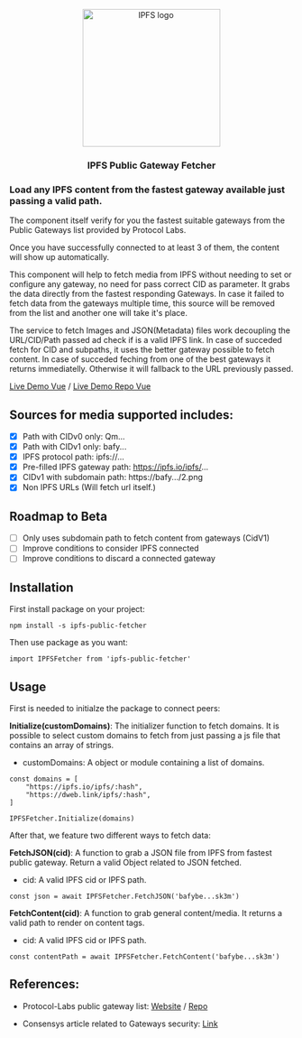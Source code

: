 <p align="center">
  <a href="https://js.ipfs.io" title="JS IPFS">
    <img src="https://bafybeigefbak6lp2wlyftzpb6gpvw4y3terzrwq5cq6jasib4u42hurknq.ipfs.w3s.link/logo_ipfs.svg" alt="IPFS logo" width="244" />
  </a>
</p>

<h3 align="center">IPFS Public Gateway Fetcher</h3>

### Load any IPFS content from the fastest gateway available just passing a valid path.

The component itself verify for you the fastest suitable gateways from the Public Gateways list provided by Protocol Labs.

Once you have successfully connected to at least 3 of them, the content will show up automatically.

This component will help to fetch media from IPFS without needing to set or configure any gateway, no need for pass correct CID as parameter. It grabs the data directly from the fastest responding Gateways. In case it failed to fetch data from the gateways multiple time, this source will be removed from the list and another one will take it's place. 

The service to fetch Images and JSON(Metadata) files work decoupling the URL/CID/Path passed ad check if is a valid IPFS link. In case of succeded fetch for CID and subpaths, it uses the better gateway possible to fetch content. In case of succeded feching from one of the best gateways it returns immediatelly. Otherwise it will fallback to the URL previously passed.

[Live Demo Vue](https://filipesoccol.github.io/vue-ipfs-components-demo/) / [Live Demo Repo Vue](https://github.com/filipesoccol/vue-ipfs-components-demo)

## Sources for media supported includes:

- [x] Path with CIDv0 only: Qm...
- [x] Path with CIDv1 only: bafy...
- [x] IPFS protocol path: ipfs://...
- [x] Pre-filled IPFS gateway path: https://ipfs.io/ipfs/...
- [x] CIDv1 with subdomain path: https://bafy.../2.png
- [x] Non IPFS URLs (Will fetch url itself.)

## Roadmap to Beta
- [ ] Only uses subdomain path to fetch content from gateways (CidV1)
- [ ] Improve conditions to consider IPFS connected
- [ ] Improve conditions to discard a connected gateway

## Installation

First install package on your project:
```
npm install -s ipfs-public-fetcher
```

Then use package as you want:
```
import IPFSFetcher from 'ipfs-public-fetcher'
```

## Usage

First is needed to initialze the package to connect peers:

**Initialize(customDomains)**: The initializer function to fetch domains. It is possible to select custom domains to fetch from just passing a js file that contains an array of strings. 

- customDomains: A object or module containing a list of domains.
```
const domains = [
    "https://ipfs.io/ipfs/:hash",
	"https://dweb.link/ipfs/:hash",
]

IPFSFetcher.Initialize(domains)
```

After that, we feature two different ways to fetch data:

**FetchJSON(cid)**: A function to grab a JSON file from IPFS from fastest public gateway. Return a valid Object related to JSON fetched.

- cid: A valid IPFS cid or IPFS path. 
```
const json = await IPFSFetcher.FetchJSON('bafybe...sk3m')
```

**FetchContent(cid)**: A function to grab general content/media. It returns a valid path to render on content tags.

- cid: A valid IPFS cid or IPFS path. 
```
const contentPath = await IPFSFetcher.FetchContent('bafybe...sk3m')
```

## References:

- Protocol-Labs public gateway list: [Website](https://ipfs.github.io/public-gateway-checker/) / [Repo](https://github.com/ipfs/public-gateway-checker/blob/master/src/gateways.json)

- Consensys article related to Gateways security: [Link](https://consensys.net/diligence/blog/2021/06/ipfs-gateway-security/)